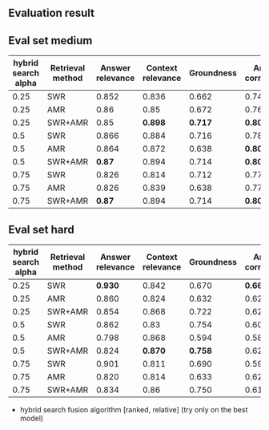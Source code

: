## Evaluation result

## Eval set medium
| hybrid search alpha | Retrieval method | Answer relevance | Context relevance | Groundness | Answer correctness    |
| ------------------- | ------- | ---------------- | ----------------- | ------------ | --------------------- |
| 0.25                | SWR     | 0.852   |   0.836    |        0.662      |0.74
| 0.25                | AMR     |      0.86   |    0.85      | 0.672            | 0.76
| 0.25                 | SWR+AMR     |   0.85    |     **0.898**             | **0.717**          | **0.80**
| 0.5                 | SWR     |      0.866      |    0.884     | 0.716      |0.78
| 0.5                 | AMR     |   0.864      |  0.872               | 0.638             |**0.80**
| 0.5                 | SWR+AMR     |   **0.87**    |     0.894             | 0.714          | **0.80**
| 0.75                | SWR     |     0.826      |    0.814     | 0.712      |0.77
| 0.75                | AMR     |      0.826      |  0.839               | 0.638        |0.77
| 0.75                 | SWR+AMR     |   **0.87**    |     0.894             | 0.714          | **0.80**


## Eval set hard
| hybrid search alpha | Retrieval method | Answer relevance | Context relevance | Groundness | Answer correctness    |
| ------------------- | ------- | ---------------- | ----------------- | ------------ | --------------------- |
| 0.25                | SWR     |   **0.930**   |  0.842   |   0.670       |**0.660**
| 0.25                | AMR     |   0.860   | 0.824      |  0.632        | 0.620
| 0.25                 | SWR+AMR |   0.854  |     0.868      |  0.722       |0.620
| 0.5                 | SWR     |   0.862  | 0.83     |    0.754          |0.60
| 0.5                 | AMR     |   0.798   |  0.868      |0.594         |0.580
| 0.5                 | SWR+AMR |   0.824  |     **0.870**      |  **0.758**       |0.620
| 0.75                | SWR     |  0.901   |  0.811   |   0.690       |  0.590
| 0.75                | AMR     |    0.820   | 0.814      |  0.633        | 0.620
| 0.75                 | SWR+AMR |   0.834  |     0.86      |  0.750       |0.610

- hybrid search fusion algorithm [ranked, relative] (try only on the best model)

